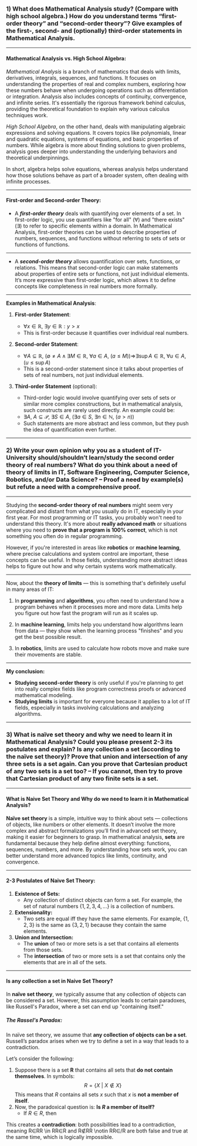 ### 1) What does Mathematical Analysis study? (Compare with high school algebra.) How do you understand terms “first-order theory” and “second-order theory”? Give examples of the first-, second- and (optionally) third-order statements in Mathematical Analysis.
---
#### Mathematical Analysis vs. High School Algebra:

_Mathematical Analysis_ is a branch of mathematics that deals with limits, derivatives, integrals, sequences, and functions. It focuses on understanding the properties of real and complex numbers, exploring how these numbers behave when undergoing operations such as differentiation or integration. Analysis also includes concepts of continuity, convergence, and infinite series. It's essentially the rigorous framework behind calculus, providing the theoretical foundation to explain why various calculus techniques work.

_High School Algebra_, on the other hand, deals with manipulating algebraic expressions and solving equations. It covers topics like polynomials, linear and quadratic equations, systems of equations, and basic properties of numbers. While algebra is more about finding solutions to given problems, analysis goes deeper into understanding the underlying behaviors and theoretical underpinnings.

In short, algebra helps solve equations, whereas analysis helps understand how those solutions behave as part of a broader system, often dealing with infinite processes.

---
#### First-order and Second-order Theory:

- A **_first-order theory_** deals with quantifying over elements of a set. In first-order logic, you use quantifiers like "for all" (∀) and "there exists" (∃) to refer to specific elements within a domain. In Mathematical Analysis, first-order theories can be used to describe properties of numbers, sequences, and functions without referring to sets of sets or functions of functions.
---
- A ***second-order theory*** allows quantification over sets, functions, or relations. This means that second-order logic can make statements about properties of entire sets or functions, not just individual elements. It’s more expressive than first-order logic, which allows it to define concepts like completeness in real numbers more formally.
---

**Examples in Mathematical Analysis**:

1. **First-order Statement**:
    
    - $\forall x\in \mathbb{R},\ \exists y\in \mathbb{R}: y>x$
    - This is first-order because it quantifies over individual real numbers.
2. **Second-order Statement**:
    
    - $\forall A\subseteq \mathbb{R},\ (\emptyset \neq A \wedge \exists M\in \mathbb{R},\ \forall a\in A,\ (a\leq M)) \Rightarrow$$\exists \sup A\in \mathbb{R},\ \forall u\in A, (u\leq \sup A)$
    - This is a second-order statement since it talks about properties of sets of real numbers, not just individual elements.
3. **Third-order Statement** (optional):
    
    - Third-order logic would involve quantifying over sets of sets or similar more complex constructions, but in mathematical analysis, such constructs are rarely used directly. An example could be:
    - $\exists A,\ A\subseteq \mathcal{P},\ \exists S \in A,\ (\exists a \in S,\ \exists n \in \mathbb{N},\ (a>n))$
    - Such statements are more abstract and less common, but they push the idea of quantification even further.

---
### 2) Write your own opinion why you as a student of IT-University should/shouldn’t learn/study the second order theory of real numbers? What do you think about a need of theory of limits in IT, Software Engineering, Computer Science, Robotics, and/or Data Science? – Proof a need by example(s) but refute a need with a comprehensive proof.
---
Studying the **second-order theory of real numbers** might seem very complicated and distant from what you usually do in IT, especially in your first year. For most programming or IT tasks, you probably won't need to understand this theory. It's more about **really advanced math** or situations where you need to **prove that a program is 100% correct**, which is not something you often do in regular programming.

However, if you're interested in areas like **robotics** or **machine learning**, where precise calculations and system control are important, these concepts can be useful. In those fields, understanding more abstract ideas helps to figure out how and why certain systems work mathematically.

---

Now, about the **theory of limits** — this is something that's definitely useful in many areas of IT:

1. In **programming** and **algorithms**, you often need to understand how a program behaves when it processes more and more data. Limits help you figure out how fast the program will run as it scales up.

2. In **machine learning**, limits help you understand how algorithms learn from data — they show when the learning process "finishes" and you get the best possible result.

3. In **robotics**, limits are used to calculate how robots move and make sure their movements are stable.
---
**My conclusion:**

- **Studying second-order theory** is only useful if you're planning to get into really complex fields like program correctness proofs or advanced mathematical modeling.
- **Studying limits** is important for everyone because it applies to a lot of IT fields, especially in tasks involving calculations and analyzing algorithms.
---
### 3) What is naïve set theory and why we need to learn it in Mathematical Analysis? Could you please present 2-3 its postulates and explain? Is any collection a set (according to the naïve set theory)? Prove that union and intersection of any three sets is a set again. Can you prove that Cartesian product of any two sets is a set too? – If you cannot, then try to prove that Cartesian product of any two finite sets is a set.
---
#### What is Naive Set Theory and Why do we need to learn it in Mathematical Analysis?

**Naïve set theory** is a simple, intuitive way to think about sets — collections of objects, like numbers or other elements. It doesn’t involve the more complex and abstract formalizations you’ll find in advanced set theory, making it easier for beginners to grasp. In mathematical analysis, **sets** are fundamental because they help define almost everything: functions, sequences, numbers, and more. By understanding how sets work, you can better understand more advanced topics like limits, continuity, and convergence.

---
#### 2-3 Postulates of Naive Set Theory:

1) **Existence of Sets:**
   - Any collection of distinct objects can form a set. For example, the set of natural numbers $\{1,2,3,4,...\}$ is a collection of numbers.
2) **Extensionality:**
   - Two sets are equal iff they have the same elements. For example, $\{1,2,3\}$ is the same as $\{3,2,1\}$ because they contain the same elements.
3) **Union and Intersection:**
   - The **union** of two or more sets is a set that contains all elements from those sets.
   - The **intersection** of two or more sets is a set that contains only the elements that are in all of the sets.
---
#### Is any collection a set in Naive Set Theory?

In **naïve set theory**, we typically assume that any collection of objects can be considered a set. However, this assumption leads to certain paradoxes, like Russell's Paradox, where a set can end up "containing itself."

##### The Rassel's Paradox:

In naïve set theory, we assume that **any collection of objects can be a set**. Russell’s paradox arises when we try to define a set in a way that leads to a contradiction.

Let’s consider the following:

1. Suppose there is a set **R** that contains all sets that **do not contain themselves**. In symbols:
   $$R=\{X\ | \ X\not \in X\}$$
   This means that $R$ contains all sets $x$ such that $x$ is **not a member of itself**.
2. Now, the paradoxical question is: **Is $R$ a member of itself?**
   - If $R\in R$, then 

This creates a **contradiction**: both possibilities lead to a contradiction, meaning R∈RR \in RR∈R and R∉RR \notin RR∈/R are both false and true at the same time, which is logically impossible.
